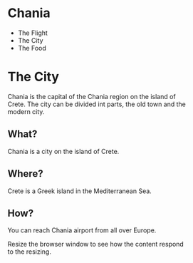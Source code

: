 <!DOCTYPE html>
<html>
<head>
<meta name="viewport" content="width=device-width, initial-scale=1.0">
<style>
* {
    box-sizing: border-box;
}
.row::after {
content: "";
clear: both;
display: table;
}

[class="col-"] {
float: left;
padding: 15px;
}

html{
  font-family: "Lucida Sans", sans-serif;
}

header{
    background-color: #9933cc;
    color: #ffffff;
    padding: 15px;
}

.menu ul {
  list-style-type: none;
  margin: 0;
  padding: 0;
}

.menu li {
 padding: 8px;
 margin-bottom: 7px;
 background-color: #33b5e5;
 color: #fff;
 box-shadow: 0 1px 3px rgba(0,0,0,0.12), 0 1px 2px rgba(0,0,0,0.24);
}

.menu li:hover {
 background-color: #0099cc;
}

.aside {
 background-color: #33b5e5;
 padding: 15px;
 color: #ffffff;
 text-align: center;
 font-size: 14px;
 box-shadow: 0 1px 3px rgba(0,0,0,0.12), 0 1px 2px rgba(0,0,0,0.24);
}

.footer {
 background-color: #0099cc;
 color: #ffffff;
 text-align: center;
 font-size: 12px;
 padding: 15px;
}

/* For mobile phones: */
[class*="col-"]{
    width: 100%;
}

@media only screen and (min-width: 600px) {
    /*For tablets:*/
    .cols-s-1 {width:8.33%;}
    .cols-s-2 {width:16.66%;}
    .cols-s-3 {width:25%;}
    .cols-s-4 {width:33.33%;}
    .cols-s-5 {width:41.66%;}
    .cols-s-6 {width:50%;}
    .cols-s-7 {width:58.33%;}
    .cols-s-8 {width:66.66%;}
    .cols-s-9 {width:75%;}
    .cols-s-10 {width:83.33%;}
    .cols-s-11 {width:91.66%;}
    .cols-s-12 {width:100%;}
}

@media only screen and (min-width:768px) {
    /*For desktop:*/
    .col-1 {width:8.33%;}
    .col-2 {width:16.66%;}
    .col-3 {width:25%;}
    .col-4 {width:33.33%;}
    .col-5 {width:41.66%;}
    .col-6 {width:50%;}
    .col-7 {width:58.33%;}
    .col-8 {width:66.66%;}
    .col-9 {width:75%;}
    .col-10 {width:83.33%;}
    .col-11 {width:91.66%;}
    .col-12 {width:100%;}
}
</style>
</head>
<body>

<div class="header">
    <h1>Chania</h1>
</div>

<div class="col-3 col-s-3 menu">
    <ul>
        <li>The Flight</li>
        <li>The City</li>
        <li>The Food</li>
    </ul>
 <div>
 <div class="col-6 col-s-9">
  <h1>The City</h1>
     <p>Chania is the capital of the Chania region on the island of Crete. The city can be divided int parts, the old town and the modern city.</p>
 </div>
 <div class="col-3 col-s-12">
 <div class="aside">
     <h2>What?</h2>
     <p>Chania is a city on the island of Crete.</p>
     <h2>Where?</h2>
     <p>Crete is a Greek island in the Mediterranean Sea. </p>
     <h2>How?</h2>
     <p>You can reach Chania airport from all over Europe.</p>
 <div>
 </div>
</div>  
 <div class="footer">
     <p>Resize the browser window to see how the content respond to the resizing.</p>
 </div>
 </body>
 </html>
